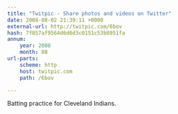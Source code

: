```yaml
---
title: "Twitpic - Share photos and videos on Twitter"
date: 2008-08-02 21:39:11 +0000
external-url: http://twitpic.com/6bov
hash: 7f857af9564d6d6d3c0151c53b8951fa
annum:
    year: 2008
    month: 08
url-parts:
    scheme: http
    host: twitpic.com
    path: /6bov

---
```


Batting practice for Cleveland Indians. 
